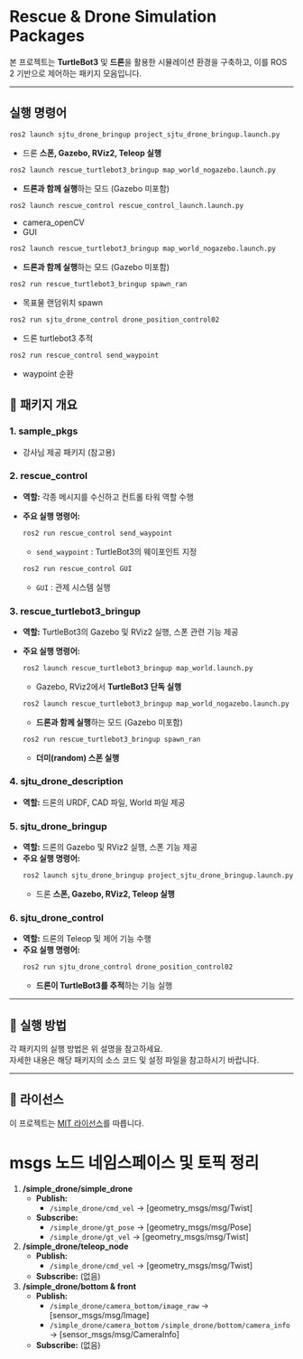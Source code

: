 # Rescue & Drone Simulation Packages

본 프로젝트는 **TurtleBot3** 및 **드론**을 활용한 시뮬레이션 환경을 구축하고, 이를 ROS 2 기반으로 제어하는 패키지 모음입니다.

---
## 실행 명령어
  ```sh
  ros2 launch sjtu_drone_bringup project_sjtu_drone_bringup.launch.py
  ```
  - 드론 **스폰, Gazebo, RViz2, Teleop 실행**

  ```sh
  ros2 launch rescue_turtlebot3_bringup map_world_nogazebo.launch.py
  ```
  - **드론과 함께 실행**하는 모드 (Gazebo 미포함)

  ```sh
  ros2 launch rescue_control rescue_control_launch.launch.py
  ```
  - camera_openCV
  - GUI

  ```sh
  ros2 launch rescue_turtlebot3_bringup map_world_nogazebo.launch.py
  ```
  - **드론과 함께 실행**하는 모드 (Gazebo 미포함)

  ```sh
  ros2 run rescue_turtlebot3_bringup spawn_ran
  ```
  - 목표물 랜덤위치 spawn


  ```sh
  ros2 run sjtu_drone_control drone_position_control02
  ```
  - 드론 turtlebot3 추적

  ```sh
  ros2 run rescue_control send_waypoint
  ```
  - waypoint 순환

## 📁 패키지 개요

### 1. sample_pkgs  
- 강사님 제공 패키지 (참고용)

### 2. rescue_control  
- **역할:** 각종 메시지를 수신하고 컨트롤 타워 역할 수행  
- **주요 실행 명령어:**  
  ```sh
  ros2 run rescue_control send_waypoint
  ```
  - `send_waypoint` : TurtleBot3의 웨이포인트 지정
 
  ```sh
  ros2 run rescue_control GUI
  ```
  - `GUI` : 관제 시스템 실행

### 3. rescue_turtlebot3_bringup  
- **역할:** TurtleBot3의 Gazebo 및 RViz2 실행, 스폰 관련 기능 제공  
- **주요 실행 명령어:**  
  ```sh
  ros2 launch rescue_turtlebot3_bringup map_world.launch.py
  ```
  - Gazebo, RViz2에서 **TurtleBot3 단독 실행**  

  ```sh
  ros2 launch rescue_turtlebot3_bringup map_world_nogazebo.launch.py
  ```
  - **드론과 함께 실행**하는 모드 (Gazebo 미포함)  

  ```sh
  ros2 run rescue_turtlebot3_bringup spawn_ran
  ```
  - **더미(random) 스폰 실행**

### 4. sjtu_drone_description  
- **역할:** 드론의 URDF, CAD 파일, World 파일 제공  

### 5. sjtu_drone_bringup  
- **역할:** 드론의 Gazebo 및 RViz2 실행, 스폰 기능 제공  
- **주요 실행 명령어:**  
  ```sh
  ros2 launch sjtu_drone_bringup project_sjtu_drone_bringup.launch.py
  ```
  - 드론 **스폰, Gazebo, RViz2, Teleop 실행**

### 6. sjtu_drone_control  
- **역할:** 드론의 Teleop 및 제어 기능 수행  
- **주요 실행 명령어:**  
  ```sh
  ros2 run sjtu_drone_control drone_position_control02
  ```
  - **드론이 TurtleBot3를 추적**하는 기능 실행

---

## 🚀 실행 방법  
각 패키지의 실행 방법은 위 설명을 참고하세요.  
자세한 내용은 해당 패키지의 소스 코드 및 설정 파일을 참고하시기 바랍니다.

---

## 📜 라이선스  
이 프로젝트는 [MIT 라이선스](LICENSE)를 따릅니다.



msgs
노드 네임스페이스 및 토픽 정리
==================================
1. **/simple_drone/simple_drone**
   - **Publish:**
     - `/simple_drone/cmd_vel` → [geometry_msgs/msg/Twist]
   - **Subscribe:**
     - `/simple_drone/gt_pose` → [geometry_msgs/msg/Pose]
     - `/simple_drone/gt_vel` → [geometry_msgs/msg/Twist]
2. **/simple_drone/teleop_node**
   - **Publish:**
     - `/simple_drone/cmd_vel` → [geometry_msgs/msg/Twist]
   - **Subscribe:** (없음)
3. **/simple_drone/bottom & front**
   - **Publish:**
     - `/simple_drone/camera_bottom/image_raw` → [sensor_msgs/msg/Image]
     - `/simple_drone/camera_bottom`
       `/simple_drone/bottom/camera_info` → [sensor_msgs/msg/CameraInfo]
   - **Subscribe:** (없음)
